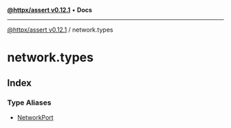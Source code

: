 [**@httpx/assert v0.12.1**](../README.md) • **Docs**

***

[@httpx/assert v0.12.1](../README.md) / network.types

# network.types

## Index

### Type Aliases

- [NetworkPort](type-aliases/NetworkPort.md)
